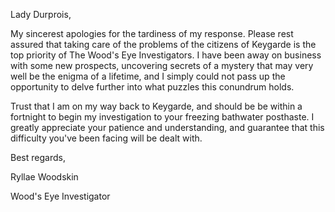 Lady Durprois,

My sincerest apologies for the tardiness of my response. Please rest assured
that taking care of the problems of the citizens of Keygarde is the top priority
of The Wood's Eye Investigators. I have been away on business with some new
prospects, uncovering secrets of a mystery that may very well be the enigma of a
lifetime, and I simply could not pass up the opportunity to delve further into
what puzzles this conundrum holds.

Trust that I am on my way back to Keygarde, and should be be within a fortnight
to begin my investigation to your freezing bathwater posthaste. I greatly
appreciate your patience and understanding, and guarantee that this difficulty
you've been facing will be dealt with.

Best regards,

Ryllae Woodskin

Wood's Eye Investigator
